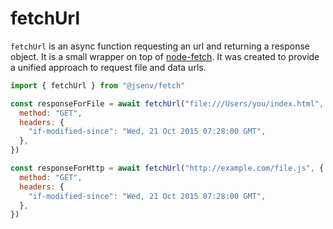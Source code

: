 # fetchUrl

`fetchUrl` is an async function requesting an url and returning a response object. It is a small wrapper on top of [node-fetch](https://github.com/node-fetch/node-fetch). It was created to provide a unified approach to request file and data urls.

```js
import { fetchUrl } from "@jsenv/fetch"

const responseForFile = await fetchUrl("file:///Users/you/index.html", {
  method: "GET",
  headers: {
    "if-modified-since": "Wed, 21 Oct 2015 07:28:00 GMT",
  },
})

const responseForHttp = await fetchUrl("http://example.com/file.js", {
  method: "GET",
  headers: {
    "if-modified-since": "Wed, 21 Oct 2015 07:28:00 GMT",
  },
})
```
